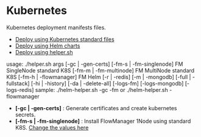 # Kubernetes

Kubernetes deployment manifests files.

* [Deploy using Kubernetes standard files](standard/)
* [Deploy using Helm charts](helm/)
* [Deploy using helper.sh](/)

usage: ./helper.sh args
      [-gc | -gen-certs]
      [-fm-s | -fm-singlenode] FM SingleNode standard K8S
      [-fm-m | -fm-multinode]  FM MultiNode  standard K8S
      [-fm-h | -flowmanager]   FM            Helm
      [-r | -redis]
      [-m | -mongodb]
      [-full | -fullstack]
      [-hi | -history]
      [-da | -delete-all]
      [-logs-fm]
      [-logs-mongodb]
      [-logs-redis]
sample:
 ./helm-helper.sh -gc -fm
or
 ./helm-helper.sh -flowmanager

 

 - **[-gc | -gen-certs]** : Generate certificates and create kubernetes secrets.
 - **[-fm-s | -fm-singlenode]** : Install FlowManager 1Node using standard K8S. [Change the values here](standard/singlenode/)

